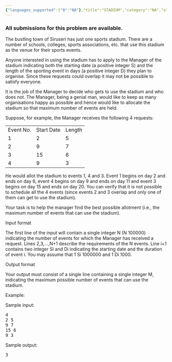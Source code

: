 ```yaml
---
{"languages_supported":{"0":"NA"},"title":"STADIUM","category":"NA","old_version":true,"problem_code":"STADIUM","tags":{"0":"NA"},"layout":"problem"}
---
```


<h3> All submissions for this problem are available. </h3><p>
The bustling town of Siruseri has just one sports stadium. There
are a number of schools, colleges, sports associations, etc. that
use this stadium as the venue for their sports events. </p>

<p> Anyone interested in using the stadium has to apply to the Manager
of the stadium indicating both the starting date (a positive integer
S) and the length of the sporting event in days (a positive integer D)
they plan to organise.  Since these requests could overlap it may not
be possible to satisfy everyone.  </p>

<p>
It is the job of the Manager to decide who gets to use the
stadium and who does not. The Manager, being a genial man, would like
to keep as many organisations happy as possible and hence would
like to allocate the stadium so that maximum number of events are held.
</p>

<p>
Suppose, for example, the Manager receives the following 4 requests: 
</p>
<table>
<tr>
<td>Event No.</td>
<td>Start Date</td>
<td>Length</td>
</tr>
<tr><td>1</td><td>2</td><td>5</td></tr>
<tr><td>2</td><td>9</td><td>7</td></tr>
<tr><td>3</td><td>15</td><td>6</td></tr>
<tr><td>4</td><td>9</td><td>3</td></tr>
</table>
<p>
He would allot the stadium to events 1, 4 and 3. Event 1 begins on day 2
and ends on day 6, event 4 begins on day 9 and ends on day 11 and event
3 begins on day 15 and ends on day 20. You can verify that it is not possible
to schedule all the 4 events (since events 2 and 3 overlap  and only one of 
them can get to use the stadium).
</p>

<p>
Your task is to help the manager find the best possible allotment (i.e.,
the maximum number of events that can use the stadium).
</p>

<p>Input format</p>


<p>
The first line of the input will contain a single integer N (N     100000)
indicating the number of events for which the Manager has received a request.
Lines 2,3,...,N+1  describe the requirements of the N events.  
Line i+1 contains two integer Si and Di indicating the starting date 
and the duration of event i. You may assume that 1     Si     1000000 and 
1     Di     1000.

</p>

<p>Output format</p>

<p>
Your output must consist of a single line containing a single integer M,
indicating the maximum possible number of events that can use the stadium.
</p>
<p>Example:</p>

<p>Sample input:</p>

<pre>
4
2 5
9 7
15 6
9 3
</pre>

<p>Sample output:</p>

<pre>
3

</pre>    